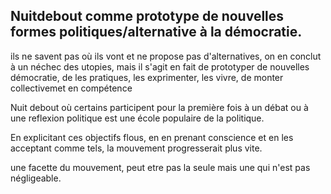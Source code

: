 

## Nuitdebout comme prototype de nouvelles formes politiques/alternative à la démocratie.

ils ne savent pas où ils vont et ne propose pas d'alternatives, on en conclut à un néchec des utopies, mais il s'agit en fait de prototyper de nouvelles démocratie, de les pratiques, les exprimenter, les vivre, de monter collectivemet en compétence

Nuit debout où certains participent pour la première fois à un débat ou à une reflexion politique est une école populaire de la politique.

En explicitant ces objectifs flous, en en prenant conscience et en les acceptant comme tels, la mouvement progresserait plus vite.


une facette du mouvement, peut etre pas la seule mais une qui n'est pas négligeable.


